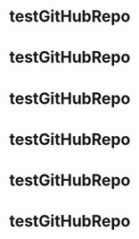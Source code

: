 # testGitHubRepo
# testGitHubRepo
# testGitHubRepo
# testGitHubRepo
# testGitHubRepo
# testGitHubRepo
